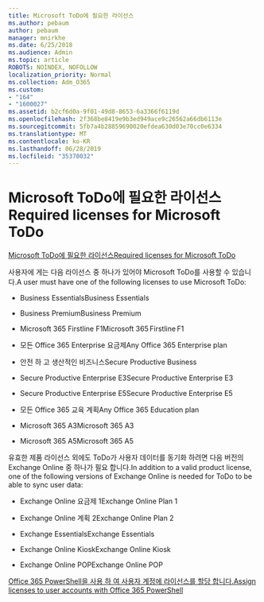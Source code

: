```yaml
---
title: Microsoft ToDo에 필요한 라이선스
ms.author: pebaum
author: pebaum
manager: mnirkhe
ms.date: 6/25/2018
ms.audience: Admin
ms.topic: article
ROBOTS: NOINDEX, NOFOLLOW
localization_priority: Normal
ms.collection: Adm_O365
ms.custom:
- "164"
- "1600027"
ms.assetid: b2cf6d0a-9f01-49d8-8653-6a3366f6119d
ms.openlocfilehash: 2f368be8419e9b3ed949ace9c26562a66db6113e
ms.sourcegitcommit: 5fb7a4b28859690020efdea630d03e70cc0e6334
ms.translationtype: MT
ms.contentlocale: ko-KR
ms.lasthandoff: 06/28/2019
ms.locfileid: "35370032"
---
```

# <a name="required-licenses-for-microsoft-todo"></a><span data-ttu-id="4deba-102">Microsoft ToDo에 필요한 라이선스</span><span class="sxs-lookup"><span data-stu-id="4deba-102">Required licenses for Microsoft ToDo</span></span>

[<span data-ttu-id="4deba-103">Microsoft ToDo에 필요한 라이선스</span><span class="sxs-lookup"><span data-stu-id="4deba-103">Required licenses for Microsoft ToDo</span></span>](https://support.office.com/article/381e9d1b-c500-49b5-973e-890fd86528d7.aspx)
  
<span data-ttu-id="4deba-104">사용자에 게는 다음 라이선스 중 하나가 있어야 Microsoft ToDo를 사용할 수 있습니다.</span><span class="sxs-lookup"><span data-stu-id="4deba-104">A user must have one of the following licenses to use Microsoft ToDo:</span></span>
  
- <span data-ttu-id="4deba-105">Business Essentials</span><span class="sxs-lookup"><span data-stu-id="4deba-105">Business Essentials</span></span>

- <span data-ttu-id="4deba-106">Business Premium</span><span class="sxs-lookup"><span data-stu-id="4deba-106">Business Premium</span></span>

- <span data-ttu-id="4deba-107">Microsoft 365 Firstline F1</span><span class="sxs-lookup"><span data-stu-id="4deba-107">Microsoft 365 Firstline F1</span></span>

- <span data-ttu-id="4deba-108">모든 Office 365 Enterprise 요금제</span><span class="sxs-lookup"><span data-stu-id="4deba-108">Any Office 365 Enterprise plan</span></span>

- <span data-ttu-id="4deba-109">안전 하 고 생산적인 비즈니스</span><span class="sxs-lookup"><span data-stu-id="4deba-109">Secure Productive Business</span></span>

- <span data-ttu-id="4deba-110">Secure Productive Enterprise E3</span><span class="sxs-lookup"><span data-stu-id="4deba-110">Secure Productive Enterprise E3</span></span>

- <span data-ttu-id="4deba-111">Secure Productive Enterprise E5</span><span class="sxs-lookup"><span data-stu-id="4deba-111">Secure Productive Enterprise E5</span></span>

- <span data-ttu-id="4deba-112">모든 Office 365 교육 계획</span><span class="sxs-lookup"><span data-stu-id="4deba-112">Any Office 365 Education plan</span></span>

- <span data-ttu-id="4deba-113">Microsoft 365 A3</span><span class="sxs-lookup"><span data-stu-id="4deba-113">Microsoft 365 A3</span></span>

- <span data-ttu-id="4deba-114">Microsoft 365 A5</span><span class="sxs-lookup"><span data-stu-id="4deba-114">Microsoft 365 A5</span></span>

<span data-ttu-id="4deba-115">유효한 제품 라이선스 외에도 ToDo가 사용자 데이터를 동기화 하려면 다음 버전의 Exchange Online 중 하나가 필요 합니다.</span><span class="sxs-lookup"><span data-stu-id="4deba-115">In addition to a valid product license, one of the following versions of Exchange Online is needed for ToDo to be able to sync user data:</span></span>
  
- <span data-ttu-id="4deba-116">Exchange Online 요금제 1</span><span class="sxs-lookup"><span data-stu-id="4deba-116">Exchange Online Plan 1</span></span>

- <span data-ttu-id="4deba-117">Exchange Online 계획 2</span><span class="sxs-lookup"><span data-stu-id="4deba-117">Exchange Online Plan 2</span></span>

- <span data-ttu-id="4deba-118">Exchange Essentials</span><span class="sxs-lookup"><span data-stu-id="4deba-118">Exchange Essentials</span></span>

- <span data-ttu-id="4deba-119">Exchange Online Kiosk</span><span class="sxs-lookup"><span data-stu-id="4deba-119">Exchange Online Kiosk</span></span>

- <span data-ttu-id="4deba-120">Exchange Online POP</span><span class="sxs-lookup"><span data-stu-id="4deba-120">Exchange Online POP</span></span>

[<span data-ttu-id="4deba-121">Office 365 PowerShell을 사용 하 여 사용자 계정에 라이선스를 할당 합니다.</span><span class="sxs-lookup"><span data-stu-id="4deba-121">Assign licenses to user accounts with Office 365 PowerShell</span></span>](https://docs.microsoft.com/office365/enterprise/powershell/assign-licenses-to-user-accounts-with-office-365-powershell )
  